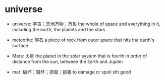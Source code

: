 # universe

- universe: 宇宙；天地万物；万象 the whole of space and everything in it, including the earth, the planets and the stars

- meteorite: 陨石 a piece of rock from outer space that hits the earth's surface

- Mars: 火星 the planet in the solar system that is fourth in order of distance from the sun, between the Earth and Jupiter
- mar: 破坏；毁坏；损毁；损害 to damage or spoil sth good
